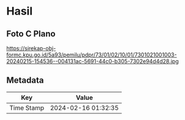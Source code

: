 # Hasil

## Foto C Plano

https://sirekap-obj-formc.kpu.go.id/5a93/pemilu/pdpr/73/01/02/10/01/7301021001003-20240215-154536--004131ac-5691-44c0-b305-7302e94d4d28.jpg


## Metadata

| Key        | Value               |
| ---------- | ------------------- |
| Time Stamp | 2024-02-16 01:32:35 |



